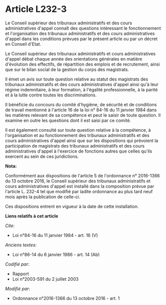 # Article L232-3

Le Conseil supérieur des tribunaux administratifs et des cours administratives d'appel connaît des questions intéressant le
fonctionnement et l'organisation des tribunaux administratifs et des cours administratives d'appel dans les conditions
prévues par le présent article ou par un décret en Conseil d'Etat. 

Le Conseil supérieur des tribunaux administratifs et cours administratives d'appel débat chaque année des orientations
générales en matière d'évolution des effectifs, de répartition des emplois et de recrutement, ainsi que sur le bilan social
de la gestion du corps des magistrats. 

Il émet un avis sur toute question relative au statut des magistrats des tribunaux administratifs et des cours
administratives d'appel ainsi qu'à leur régime indemnitaire, à leur formation, à l'égalité professionnelle, à la parité et à
la lutte contre toutes les discriminations. 

Il bénéficie du concours du comité d'hygiène, de sécurité et de conditions de travail mentionné à l'article 16 de la loi n°
84-16 du 11 janvier 1984 dans les matières relevant de sa compétence et peut le saisir de toute question. Il examine en outre
les questions dont il est saisi par ce comité. 

Il est également consulté sur toute question relative à la compétence, à l'organisation et au fonctionnement des tribunaux
administratifs et des cours administratives d'appel ainsi que sur les dispositions qui prévoient la participation de
magistrats des tribunaux administratifs et des cours administratives d'appel à l'exercice de fonctions autres que celles
qu'ils exercent au sein de ces juridictions.

**Nota:**

Conformément aux dispositions de l'article 5 de l'ordonnance n° 2016-1366 du 13 octobre 2016, le Conseil supérieur des
tribunaux administratifs et cours administratives d'appel est installé dans la composition prévue par l'article L. 232-4 tel
que modifié par ladite ordonnance au plus tard neuf mois après la publication de celle-ci. 

Ces dispositions entrent en vigueur à la date de cette installation.

**Liens relatifs à cet article**

_Cite_:

  - Loi n°84-16 du 11 janvier 1984 - art. 16 (V)

_Anciens textes_:

  - Loi n°86-14 du 6 janvier 1986 - art. 14 (Ab)

_Codifié par_:

  - Rapport
  - Loi n°2003-591 du 2 juillet 2003

_Modifié par_:

  - Ordonnance n°2016-1366 du 13 octobre 2016 - art. 1
